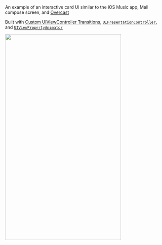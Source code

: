 An example of an interactive card UI similar to the iOS Music app, Mail compose screen, and [Overcast](https://overcast.fm)

Built with [Custom UIViewController Transitions](https://developer.apple.com/library/content/featuredarticles/ViewControllerPGforiPhoneOS/CustomizingtheTransitionAnimations.html#//apple_ref/doc/uid/TP40007457-CH16-SW1), [`UIPresentationController`](//developer.apple.com/reference/uikit/uipresentationcontroller/), and [`UIViewPropertyAnimator`](https://developer.apple.com/reference/uikit/uiviewpropertyanimator/)

<img src="CardUIExample.gif" width="375" height="667" />
